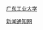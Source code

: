 ﻿<p><a href="http://www.gudt.edu.cn">广东工业大学</a></p>
<p><a href="http://news.gudt.edu.cn">新闻通知网</a></p>